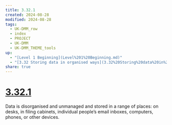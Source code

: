 ```yaml
---
title: 3.32.1
created: 2024-08-28
modified: 2024-08-28
tags:
  - UK-DMM_row
  - index
  - PROJECT
  - UK-DMM
  - UK-DMM_THEME_tools
up:
  - "[Level 1 Beginning](Level%201%20Beginning.md)"
  - "[3.32 Storing data in organised ways](3.32%20Storing%20data%20in%20organised%20ways.md)"
share: true
---
```

# [3.32.1](3.32.1.md)

Data is disorganised and unmanaged and stored in a range of places: on desks, in filing cabinets, individual people’s email inboxes, computers, phones, or other devices.
